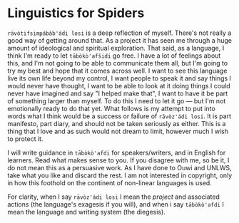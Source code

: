 # Linguistics for Spiders

`rāvòtifsimpábàb'ádi losi` is a deep reflection of myself. There's not really a good way of getting around that. As a project it has seen me through a huge amount of ideological and spiritual exploration. That said, as a language, I think I'm ready to let `tābòkò'afšidi` go free. I have a lot of feelings about this, and I'm not going to be able to communicate them all, but I'm going to try my best and hope that it comes across well. I want to see this language live its own life beyond my control, I want people to speak it and say things I would never have thought, I want to be able to look at it doing things I could never have imagined and say "I helped make that", I want to have it be part of something larger than myself. To do this I need to let it go — but I'm not emotionally ready to do that yet. What follows is my attempt to put into words what I think would be a success or failure of `rāvòz'ádi losi`. It is part manifesto, part diary, and should not be taken seriously as either. This is a thing that I love and as such would not dream to limit, however much I wish to protect it.

I will write guidance in `tābòkò'afdi` for speakers/writers, and in English for learners. Read what makes sense to you. If you disagree with me, so be it, I do not mean this as a persuasive work. As I have done to Ouwi and UNLWS, take what you like and discard the rest. I am not interested in copyright, only in how this foothold on the continent of non-linear languages is used.

For clarity, when I say `rāvòz'ádi losi` I mean the *project* and associated actions (the language's exagesis if you will), and when i say `tābòkò'afdi` I mean the language and writing system (the diegesis).